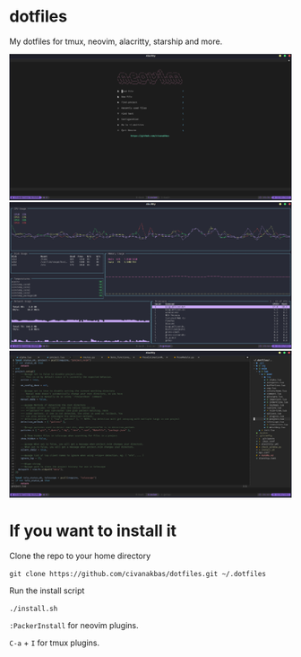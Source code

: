 # dotfiles
My dotfiles for tmux, neovim, alacritty, starship and more.


<img src="https://github.com/civanakbas/dotfiles/blob/master/img/alpha.png?raw=true"/>
<img src="https://github.com/civanakbas/dotfiles/blob/master/img/gotop.png?raw=true"/>
<img src="https://github.com/civanakbas/dotfiles/blob/master/img/nvim.png?raw=true"/>

# If you want to install it
Clone the repo to your home directory

``` git clone https://github.com/civanakbas/dotfiles.git ~/.dotfiles ```

Run the install script

``` ./install.sh ```

``` :PackerInstall ``` for neovim plugins.

``` C-a ``` + ``` I ``` for tmux plugins.


